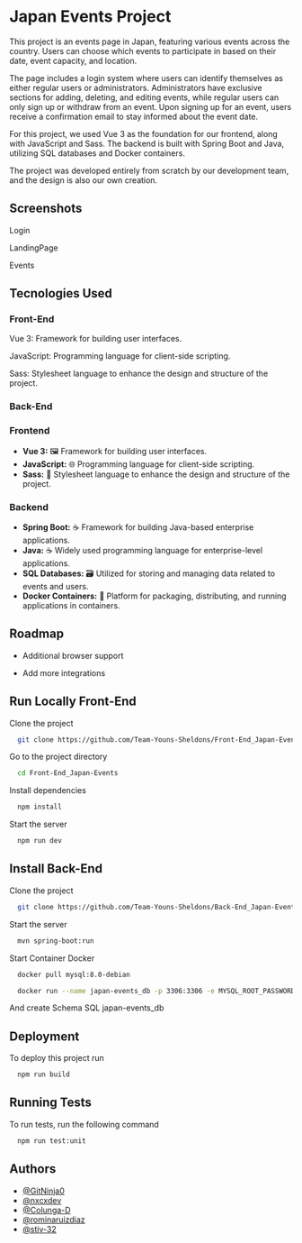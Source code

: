 # Japan Events Project

This project is an events page in Japan, featuring various events across the country. Users can choose which events to participate in based on their date, event capacity, and location.

The page includes a login system where users can identify themselves as either regular users or administrators. Administrators have exclusive sections for adding, deleting, and editing events, while regular users can only sign up or withdraw from an event. Upon signing up for an event, users receive a confirmation email to stay informed about the event date.

For this project, we used Vue 3 as the foundation for our frontend, along with JavaScript and Sass. The backend is built with Spring Boot and Java, utilizing SQL databases and Docker containers.

The project was developed entirely from scratch by our development team, and the design is also our own creation.


## Screenshots

Login 

LandingPage

Events 


## Tecnologies Used

### Front-End

Vue 3: Framework for building user interfaces.

JavaScript: Programming language for client-side scripting.

Sass: Stylesheet language to enhance the design and structure of the project.

### Back-End

### Frontend

- **Vue 3:** 🖼️ Framework for building user interfaces.
- **JavaScript:** 🌐 Programming language for client-side scripting.
- **Sass:** 🎨 Stylesheet language to enhance the design and structure of the project.

### Backend

- **Spring Boot:** ☕ Framework for building Java-based enterprise applications.
- **Java:** ☕ Widely used programming language for enterprise-level applications.
- **SQL Databases:** 🗃️ Utilized for storing and managing data related to events and users.
- **Docker Containers:** 🐳 Platform for packaging, distributing, and running applications in containers.

## Roadmap

- Additional browser support

- Add more integrations


## Run Locally Front-End

Clone the project

```bash
  git clone https://github.com/Team-Youns-Sheldons/Front-End_Japan-Events.git
```

Go to the project directory

```bash
  cd Front-End_Japan-Events
```

Install dependencies

```bash
  npm install
```

Start the server

```bash
  npm run dev
```

## Install Back-End 

Clone the project

```bash
  git clone https://github.com/Team-Youns-Sheldons/Back-End_Japan-Events.git
```
Start the server
```bash
  mvn spring-boot:run
```
Start Container Docker
```bash
  docker pull mysql:8.0-debian
```
```bash
  docker run --name japan-events_db -p 3306:3306 -e MYSQL_ROOT_PASSWORD=password -d mysql:8.0-debian
```
And create Schema SQL japan-events_db



## Deployment

To deploy this project run

```bash
  npm run build
```


## Running Tests

To run tests, run the following command

```bash
  npm run test:unit
```


## Authors

- [@GitNinja0](https://github.com/GitNinja0)
- [@nxcxdev](https://github.com/nxcxdev)
- [@Colunga-D](https://github.com/Colunga-D)
- [@rominaruizdiaz](https://github.com/rominaruizdiaz)
- [@stiv-32](https://github.com/stiv-32)



